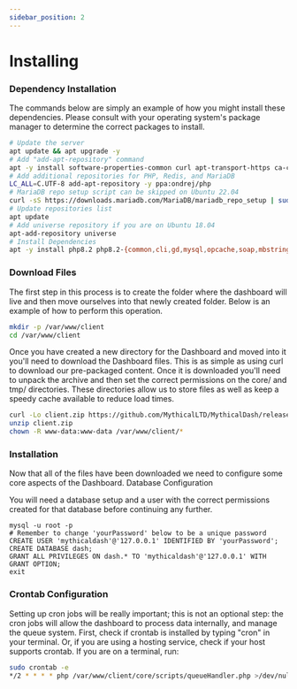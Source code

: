 ```yaml
---
sidebar_position: 2
---
```



# Installing

### Dependency Installation

The commands below are simply an example of how you might install these dependencies. Please consult with your operating system's package manager to determine the correct packages to install.

```bash
# Update the server
apt update && apt upgrade -y
# Add "add-apt-repository" command
apt -y install software-properties-common curl apt-transport-https ca-certificates gnupg
# Add additional repositories for PHP, Redis, and MariaDB
LC_ALL=C.UTF-8 add-apt-repository -y ppa:ondrej/php
# MariaDB repo setup script can be skipped on Ubuntu 22.04
curl -sS https://downloads.mariadb.com/MariaDB/mariadb_repo_setup | sudo bash
# Update repositories list
apt update
# Add universe repository if you are on Ubuntu 18.04
apt-add-repository universe
# Install Dependencies
apt -y install php8.2 php8.2-{common,cli,gd,mysql,opcache,soap,mbstring,bcmath,xml,fpm,curl,zip,xmlrpc,imagick,dev,imap,intl} libapache2-mod-php8.2 mariadb-server apache2 certbot zip tar unzip git 
```

### Download Files

The first step in this process is to create the folder where the dashboard will live and then move ourselves into that newly created folder. Below is an example of how to perform this operation.

```bash
mkdir -p /var/www/client
cd /var/www/client
```
Once you have created a new directory for the Dashboard and moved into it you'll need to download the Dashboard files. This is as simple as using curl to download our pre-packaged content. Once it is downloaded you'll need to unpack the archive and then set the correct permissions on the core/ and tmp/ directories. These directories allow us to store files as well as keep a speedy cache available to reduce load times.

```bash
curl -Lo client.zip https://github.com/MythicalLTD/MythicalDash/releases/latest/download/client.zip
unzip client.zip
chown -R www-data:www-data /var/www/client/*
```

### Installation

Now that all of the files have been downloaded we need to configure some core aspects of the Dashboard.
Database Configuration

You will need a database setup and a user with the correct permissions created for that database before continuing any further.
```mysql
mysql -u root -p
# Remember to change 'yourPassword' below to be a unique password
CREATE USER 'mythicaldash'@'127.0.0.1' IDENTIFIED BY 'yourPassword';
CREATE DATABASE dash;
GRANT ALL PRIVILEGES ON dash.* TO 'mythicaldash'@'127.0.0.1' WITH GRANT OPTION;
exit
```

### Crontab Configuration

Setting up cron jobs will be really important; this is not an optional step: the cron jobs will allow the dashboard to process data internally, and manage the queue system. First, check if crontab is installed by typing "cron" in your terminal. Or, if you are using a hosting service, check if your host supports crontab. If you are on a terminal, run:

```bash
sudo crontab -e
*/2 * * * * php /var/www/client/core/scripts/queueHandler.php >/dev/null 2>&1
```
